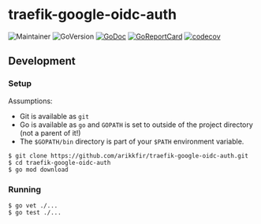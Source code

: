 # traefik-google-oidc-auth

![Maintainer](https://img.shields.io/badge/maintainer-arikkfir-blue)
![GoVersion](https://img.shields.io/github/go-mod/go-version/arikkfir/traefik-google-oidc-auth.svg)
[![GoDoc](https://img.shields.io/badge/godoc-reference-blue.svg)](https://godoc.org/github.com/arikkfir/traefik-google-oidc-auth)
[![GoReportCard](https://goreportcard.com/badge/github.com/arikkfir/traefik-google-oidc-auth)](https://goreportcard.com/report/github.com/arikkfir/traefik-google-oidc-auth)
[![codecov](https://codecov.io/gh/arikkfir/traefik-google-oidc-auth/branch/main/graph/badge.svg?token=QP3OAILB25)](https://codecov.io/gh/arikkfir/traefik-google-oidc-auth)

## Development

### Setup

Assumptions:
- Git is available as `git`
- Go is available as `go` and `GOPATH` is set to outside of the project directory (not a parent of it!)
- The `$GOPATH/bin` directory is part of your `$PATH` environment variable.

```shell
$ git clone https://github.com/arikkfir/traefik-google-oidc-auth.git
$ cd traefik-google-oidc-auth
$ go mod download
```

### Running

```shell
$ go vet ./...
$ go test ./...
```
